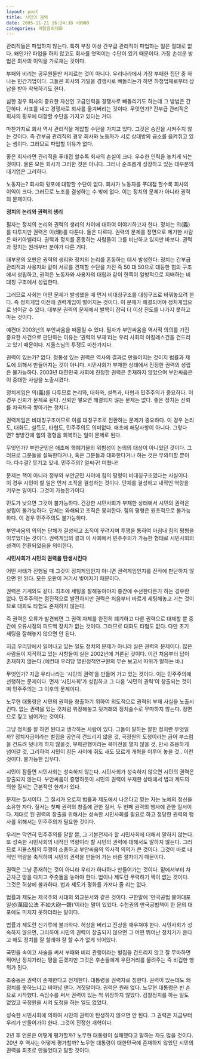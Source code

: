 ```yaml
---
layout: post
title: 시민의 권력
date: 2005-11-21 16:24:38 +0900
categories: 깨달음의대화
---
```

관리직들은 파업하지 않는다. 특히 부장 이상 간부급 관리직이 파업하는 일은 절대로 없다. 왜인가? 파업을 하지 않고도 회사를 엿먹이는 수단이 있기 때문이다. 가장 손쉬운 방법은 회사의 이익을 가로채는 것이다.

부패와 비리는 공무원들만 저지르는 것이 아니다. 우리나라에서 가장 부패한 집단 중 하나는 민간기업이다. 그들은 회사의 기밀을 경쟁사로 빼돌리는가 하면 하청업체로부터 상납을 받아 착복하기도 한다. 

심한 경우 회사의 중요한 자산인 고급인력을 경쟁사로 빼돌리기도 하는데 그 방법은 간단하다. 사표를 내고 경쟁사로 회사를 옮겨버리는 것이다. 무엇인가? 간부급 관리직은 회사의 횡포에 대항할 수단을 가지고 있다는 거다.

마찬가지로 회사 역시 관리직을 제압할 수단을 가지고 있다. 그것은 승진을 시켜주지 않는 것이다. 즉 간부급 관리직의 경우 회사와 노동자가 서로 상대방의 급소를 움켜쥐고 있는 셈이다. 그러므로 파업할 이유가 없다. 

좋은 회사라면 관리직을 푸대접 할수록 회사의 손실이 크다. 우수한 인력을 놓치게 되는 것이다. 물론 모든 회사가 그러한 것은 아니다. 그러나 순조롭게 성장하고 있는 대부분의 대기업은 그러하다. 

노동자는? 회사의 횡포에 대항할 수단이 없다. 회사가 노동자를 푸대접 할수록 회사의 이익이 크다. 그러므로 노조를 결성하는 수 밖에 없다. 이는 정치의 문제가 아니라 권력의 문제이다. 

**정치의 논리와 권력의 생리**

필자는 정치의 논리와 권력의 생리의 차이에 대하여 이야기하고자 한다. 정치는 의(義)를 다투지만 권력은 이(理)를 다툰다. 둘은 다르다. 권력의 문제를 정면으로 제기한 사람은 마키아벨리다. 권력과 정치를 혼동하는 사람들이 그를 비난하고 있지만 바보다. 권력과 정치는 원래부터 분야가 다른 거다. 

대부분의 오판은 권력의 생리와 정치의 논리를 혼동하는 데서 발생한다. 정치는 간부급 관리직과 사용자와 같이 서로를 견제할 수단을 가진 즉 50 대 50으로 대등한 힘의 구조에서 성립하고, 권력은 노동자와 사용자의 대립과 같이 한쪽이 일방적으로 지배하는 비대칭 구조에서 성립한다. 

그러므로 사회는 어떤 문제가 발생했을 때 먼저 비대칭구조를 대칭구조로 바꿔놓으려 한다. 즉 정치게임 이전에 권력게임이 벌어지는 것이다. 이 문제가 해결되어야 정치게임으로 넘어갈 수 있다. 대부분 권력의 문제에서 발목이 잡혀 더 이상 진도를 나가지 못하고 마는 것이다. 

예컨대 2003년의 부안싸움을 떠올릴 수 있다. 필자가 부안싸움을 역사적 의의를 가진 중요한 사건으로 판단하는 이유는 ‘권력의 부재’라는 우리 사회의 아킬레스건을 건드리고 있기 때문이다. 지율스님의 투쟁도 마찬가지다. 

권력이 있는가? 없다. 정통성 있는 권력은 역사의 결과로 만들어지는 것이지 법률과 제도에 의해서 만들어지는 것이 아니다. 시민사회가 부재한 상태에서 진정한 권력의 성립은 불가능하다. 2003년 대한민국 사회에 진정한 권력은 존재하지 않았으며 부안싸움은 이 중대한 사실을 노출시켰다. 

정치게임은 의(義)를 다투므로 논리와, 대화와, 설득과, 타협과 민주주의가 중요하다. 이 경우 신뢰가 문제로 된다. 신뢰만 쌓으면 해결되지 않는 문제는 없다. 좋은 정치는 신뢰를 차곡차곡 쌓아가는 정치다. 

권력게임은 비대칭구조이므로 이를 대칭구조로 전환하는 문제가 중요하다. 이 경우 논리도, 대화도, 설득도, 타협도, 민주주의도 의미없다. 애초에 해당사항이 아니다. 그렇다면? 쌍방간에 힘의 평형을 회복하는 일이 문제로 된다. 

무엇인가? 부안군민은 애초에 핵폐기물의 위험성이 논의의 대상이 아니었던 것이다. 그러므로 그분들을 설득한다거나, 혹은 그분들과 대화한다거나 하는 것은 무의미할 뿐이다. 다수결? 웃기고 있네. 민주주의? 얼씨구! 미쳤나!

문제는 핵이 아니라 정부와 부안군민 사이에 힘의 평형이 비대칭구조였다는 사실이다. 이 경우 시민이 할 일은 먼저 조직을 결성하는 것이다. 단체를 결성하고 내적인 역량을 키우는 일이다. 그것이 가능한가이다.

민도가 낮으면 그것이 불가능하다. 건강한 시민사회가 부재한 상태에서 시민의 권력은 성립이 불가능하다. 단체는 와해되고 조직은 붕괴한다. 힘의 평형은 원초적으로 불가능하다. 이 경우 민주주의도 불가능하다. 

부안싸움의 의의는 단체가 결성되고 조직이 꾸려지며 투쟁을 통하여 마침내 힘의 평형을 이루었다는 것이다. 권력게임의 결과 이 사회에서 민주주의가 가능한 형태로 시민사회의 성격이 전환되었음을 의미한다. 

**시민사회가 시민의 권력을 탄생시킨다**

어떤 사태가 진행될 때 그것이 정치게임인지 아니면 권력게임인지를 진작에 판단하지 않으면 안 된다. 모든 오판이 거기서 빚어지기 때문이다. 

권력은 기계와도 같다. 최초에 세팅을 잘해놓아야지 중간에 수선한다든가 하는 경우란 없다. 민주주의는 점진적으로 발전하지만 권력은 처음부터 바르게 세팅해놓고 가는 것이므로 대화도 타협도 존재하지 않는다. 

즉 권력은 오류가 발견되면 그 권력 자체를 완전히 폐기하고 다른 권력으로 대체할 뿐 중간에 오류시정의 피드백 장치가 없는 것이다. 그러므로 대화도 타협도 없다. 다만 초기 세팅을 잘해놓지 않으면 안 된다. 

지금 우리당에서 일어나고 있는 일도 정치의 문제가 아니라 실은 권력의 문제이다. 많은 사람들이 지적하고 있는 사항들이 실은 2002년에 거론된 것이다. 이건 처음부터 답이 존재하지 않는다.(예컨대 우리당 열린정책연구원의 무슨 보고서 따위가 말하는 바.) 

무엇인가? 지금 우리나라는 ‘시민의 권력’을 만들어 가고 있는 것이다. 이는 민주주의에 선행하는 문제이다. 먼저 ‘시민사회’가 성립하고 그 다음 ‘시민의 권력’이 창출되는 것이며 민주주의는 그 이후의 문제이다. 

노무현 대통령은 시민의 권력을 창출하기 위하여 의도적으로 권력의 부재 사실을 노출시킨다. 없는 권력을 있는 것처럼 위장해놓고 뒷거래의 정치술수로 무마하지 않는다. 정면으로 짚고 넘어가는 것이다. 

그냥 정치를 잘 하면 된다고 생각하는 사람이 있다. 그들이 말하는 잘한 정치란 무엇일까? 정치자금이라는 벌집을 공연히 건드리지 않을 것, 국정원의 도청이라는 긁어 부스럼을 건드려 덧나게 하지 않을것, 부패관행이라는 복마전을 열지 않을 것, 만사 조용하게 넘어갈 것, 그리하여 시민이 잠든 사이에 쥐도 새도 모르게 개혁을 이루어 놓을 것.. 이런 것이다. 불가능한 임무다. 

시민이 잠들면 시민사회는 성숙하지 않는다. 시민사회가 성숙하지 않으면 시민의 권력은 창출되지 않는다. 부안싸움이 증명하듯이 시민의 권력이 부재한 상태에서 법과 제도의 의한 질서는 근본적인 한계가 있다.

문제는 질서이다. 그 질서가 오로지 법률과 제도에서 나온다고 믿는 자는 노예의 정신을 소유한 자다. 질서는 첫째 권력의 창출에 관한 질서, 두 번째 권력의 행사에 관한 질서이다. 제대로 된 권력의 창출을 위해서는 성숙한 시민사회를 필요로 하고 정당한 권력의 행사를 위해서는 민주주의가 필요한 것이다. 

우리는 막연히 민주주의를 말할 뿐, 그 기본전제라 할 시민사회에 대해서 말하지 않는다. 또 성숙한 시민사회의 내적인 역량이라 할 시민의 권력에 대해서도 말하지 않는다. 그러므로 지율스팀의 투쟁이 소중하고 부안싸움의 역사적 의의가 큰 것이다. 그것이 바로 내적인 역량을 축적하여 시민의 권력을 만들어 가는 바른 절차이기 때문이다. 

권력은 그냥 존재하는 것이 아니라 우리가 하나하나 만들어가는 것이다. 밑에서부터 차근차근 땅을 다지고 주춧돌을 놓아야 한다. 법이나 제도란 무력하기 짝이 없는 것이다. 그것은 허상에 불과하다. 법과 제도가 평화를 가져다 줄 리는 없다. 

법률과 제도는 제국주의 시대의 외교문서와 같은 것이다. 구한말에 '만국공법 불여대포일성(萬國公法 不如大砲一聲)'이라는 말이 있었다. 수천권의 만국공법책이 한 문의 대포에도 미치지 못하더라는 말이다. 

법률과 제도란 신기루에 불과하다. 허상을 버리고 진상을 깨우쳐야 한다. 시민사회가 성숙하지 않으면, 그리하여 시민의 권력이 창출되지 않으면 그 어떤 뛰어난 정치가가 온다고 해도 정치를 잘 할래야 잘 할 수가 없게 되어있다. 

국민을 속이고 사술을 써서 부패와 비리 관행이라는 벌집을 건드리지 않고 잘 무마하면 뛰어난 정치가라는 평을 듣겠지만 그것은 후손들에게 우환거리를 물려주는 즉 비겁한 행위가 된다. 

조중동은 권력이 존재한다고 전제한다. 대통령을 권력자로 칭한다. 권력이 있는데도 왜 정치를 못하느냐고 비아냥 댄다. 거짓말이다. 권력은 원래 없다. 노무현 대통령은 빈 손으로 시작했다. 속임수를 써서 권력이 있는 척 위장하지 않았다. 검찰정치를 하는 일도 없었고 국정원을 시켜 도청을 하는 일도 없었다. 

성숙한 시민사회에 의하여 시민의 권력이 탄생하지 않으면 안 된다. 그 권력은 지금부터 우리가 만들어가야 한다. 그것이 진정한 개혁이다. 

2년 후 언론은 어떻게 평가할까? 노무현 대통령이 실패했다고 말하는 자도 많을 것이다. 20년 후 역사는 어떻게 평가할까? 노무현 대통령이 대한민국에 존재하지 않았던 시민의 권력을 최초로 만들었다고 말할 것이다.